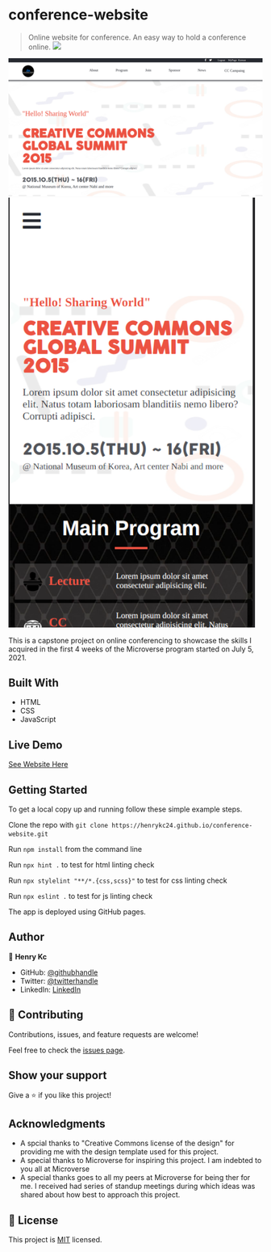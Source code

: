 # conference-website
> Online website for conference. An easy way to hold a conference online.
![](https://img.shields.io/badge/Microverse-blueviolet)


![screenshot](./assets/images/desktop_demo.png)
![screenshot](./assets/images/mobile_demo.png)

This is a capstone project on online conferencing to showcase the skills I acquired in the first 4 weeks of the Microverse program started on July 5, 2021.

## Built With

- HTML
- CSS
- JavaScript

## Live Demo
[See Website Here](https://henrykc24.github.io/conference-website/)


## Getting Started


To get a local copy up and running follow these simple example steps.

Clone the repo with `git clone https://henrykc24.github.io/conference-website.git`

Run `npm install` from the command line

Run `npx hint .` to test for html linting check

Run `npx stylelint "**/*.{css,scss}"` to test for css linting check 

Run `npx eslint .` to test for js linting check


The app is deployed using GitHub pages.



## Author

👤 **Henry Kc**

- GitHub: [@githubhandle](https://github.com/henrykc24)
- Twitter: [@twitterhandle](https://twitter.com/henrykc24)
- LinkedIn: [LinkedIn](https://linkedin.com/in/henry-kc)


## 🤝 Contributing

Contributions, issues, and feature requests are welcome!

Feel free to check the [issues page](https://henrykc24.github.io/conference-website/issues/).

## Show your support

Give a ⭐️ if you like this project!

## Acknowledgments

- A spcial thanks to  "Creative Commons license of the design" for providing me with the design template used for this project.
- A special thanks to Microverse for inspiring this project. I am indebted to you all at Microverse
- A special thanks goes to all my peers at Microverse for being ther for me. I received had series of standup meetings during which ideas was shared about how best to approach this project.

## 📝 License

This project is [MIT](./LICENSE) licensed.
